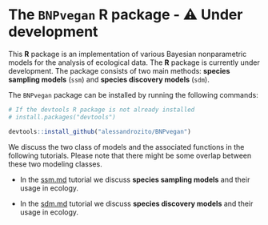 # The `BNPvegan` R package - :warning: Under development

This **R** package is an implementation of various Bayesian nonparametric models for the analysis of ecological data. The **R** package is currently under development. The package consists of two main methods: **species sampling models** (`ssm`) and  **species discovery models** (`sdm`).

The `BNPvegan` package can be installed by running the following commands:

```r 
# If the devtools R package is not already installed
# install.packages("devtools")

devtools::install_github("alessandrozito/BNPvegan")
```

We discuss the two class of models and the associated functions in the following tutorials. Please note that there might be some overlap between these two modeling classes. 

- In the [ssm.md](ssm.md) tutorial we discuss **species sampling models** and their usage in ecology.

- In the [sdm.md](sdm.md) tutorial we discuss **species discovery models** and their usage in ecology.
